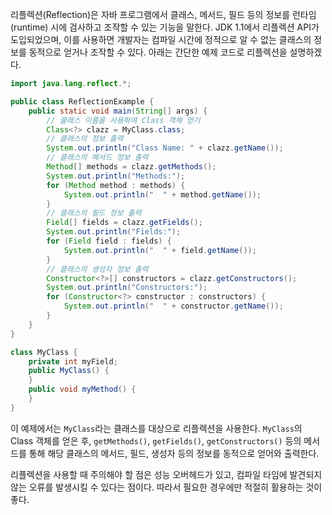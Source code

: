 리플렉션(Reflection)은 자바 프로그램에서 클래스, 메서드, 필드 등의 정보를 런타임(runtime) 시에 검사하고 조작할 수 있는 기능을 말한다. JDK 1.1에서 리플렉션 API가 도입되었으며, 이를 사용하면 개발자는 컴파일 시간에 정적으로 알 수 없는 클래스의 정보를 동적으로 얻거나 조작할 수 있다. 아래는 간단한 예제 코드로 리플렉션을 설명하겠다.

```java
import java.lang.reflect.*;

public class ReflectionExample {
    public static void main(String[] args) {
        // 클래스 이름을 사용하여 Class 객체 얻기
        Class<?> clazz = MyClass.class;
        // 클래스의 정보 출력
        System.out.println("Class Name: " + clazz.getName());
        // 클래스의 메서드 정보 출력
        Method[] methods = clazz.getMethods();
        System.out.println("Methods:");
        for (Method method : methods) {
            System.out.println("  " + method.getName());
        }
        // 클래스의 필드 정보 출력
        Field[] fields = clazz.getFields();
        System.out.println("Fields:");
        for (Field field : fields) {
            System.out.println("  " + field.getName());
        }
        // 클래스의 생성자 정보 출력
        Constructor<?>[] constructors = clazz.getConstructors();
        System.out.println("Constructors:");
        for (Constructor<?> constructor : constructors) {
            System.out.println("  " + constructor.getName());
        }
    }
}

class MyClass {
    private int myField;
    public MyClass() {
    }
    public void myMethod() {
    }
}
```

이 예제에서는 `MyClass`라는 클래스를 대상으로 리플렉션을 사용한다. `MyClass`의 Class 객체를 얻은 후, `getMethods()`, `getFields()`, `getConstructors()` 등의 메서드를 통해 해당 클래스의 메서드, 필드, 생성자 등의 정보를 동적으로 얻어와 출력한다.

리플렉션을 사용할 때 주의해야 할 점은 성능 오버헤드가 있고, 컴파일 타임에 발견되지 않는 오류를 발생시킬 수 있다는 점이다. 따라서 필요한 경우에만 적절히 활용하는 것이 좋다.